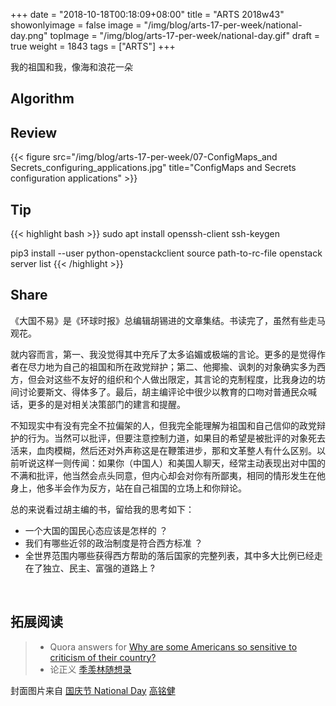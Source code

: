 +++
date = "2018-10-18T00:18:09+08:00"
title = "ARTS 2018w43"
showonlyimage = false
image = "/img/blog/arts-17-per-week/national-day.png"
topImage = "/img/blog/arts-17-per-week/national-day.gif"
draft = true
weight = 1843
tags = ["ARTS"]
+++

我的祖国和我，像海和浪花一朵
<!--more-->

## Algorithm

## Review  

{{< figure src="/img/blog/arts-17-per-week/07-ConfigMaps_and Secrets_configuring_applications.jpg" title="ConfigMaps and Secrets configuration applications" >}}

## Tip

{{< highlight bash >}}
sudo apt install openssh-client
ssh-keygen

pip3 install --user python-openstackclient
source path-to-rc-file
openstack server list
{{< /highlight >}}


## Share

《大国不易》是《环球时报》总编辑胡锡进的文章集结。书读完了，虽然有些走马观花。

就内容而言，第一、我没觉得其中充斥了太多谄媚或极端的言论。更多的是觉得作者在尽力地为自己的祖国和所在政党辩护；第二、他揶揄、讽刺的对象确实多为西方，但会对这些不友好的组织和个人做出限定，其言论的克制程度，比我身边的坊间讨论要斯文、得体多了。最后，胡主编评论中很少以教育的口吻对普通民众喊话，更多的是对相关决策部门的建言和提醒。

不知现实中有没有完全不拉偏架的人，但我完全能理解为祖国和自己信仰的政党辩护的行为。当然可以批评，但要注意控制力道，如果目的希望是被批评的对象死去活来，血肉模糊，然后还对外声称这是在鞭策进步，那和文革整人有什么区别。以前听说这样一则传闻：如果你（中国人）和美国人聊天，经常主动表现出对中国的不满和批评，他当然会点头同意，但内心却会对你有所鄙夷，相同的情形发生在他身上，他多半会作为反方，站在自己祖国的立场上和你辩论。

总的来说看过胡主编的书，留给我的思考如下：

- 一个大国的国民心态应该是怎样的 ？
- 我们有哪些近邻的政治制度是符合西方标准 ？
- 全世界范围内哪些获得西方帮助的落后国家的完整列表，其中多大比例已经走在了独立、民主、富强的道路上 ?

<br/>

## 拓展阅读

> - Quora answers for [Why are some Americans so sensitive to criticism of their country?](https://www.quora.com/Why-are-some-Americans-so-sensitive-to-criticism-of-their-country)
> - 论正义 [季羡林随想录](https://book.douban.com/subject/3875972/)

封面图片来自 [国庆节 National Day](https://dribbble.com/shots/5330860--National-Day) <a href="https://dribbble.com/GaoMingjian"><i class="fa fa-dribbble" aria-hidden="true"></i> 高铭健</a>